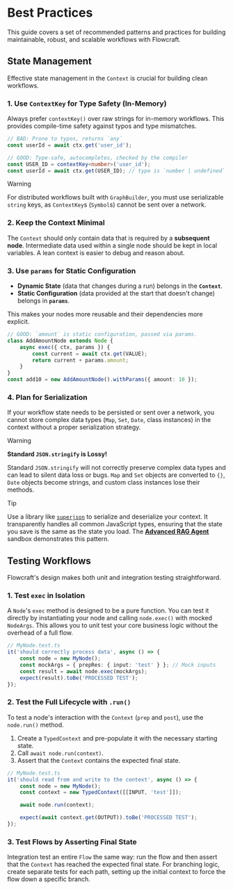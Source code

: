 # Best Practices

This guide covers a set of recommended patterns and practices for building maintainable, robust, and scalable workflows with Flowcraft.

## State Management

Effective state management in the `Context` is crucial for building clean workflows.

### 1. Use `ContextKey` for Type Safety (In-Memory)

Always prefer `contextKey()` over raw strings for in-memory workflows. This provides compile-time safety against typos and type mismatches.

```typescript
// BAD: Prone to typos, returns `any`
const userId = await ctx.get('user_id');

// GOOD: Type-safe, autocompletes, checked by the compiler
const USER_ID = contextKey<number>('user_id');
const userId = await ctx.get(USER_ID); // type is `number | undefined`
```
> [!WARNING]
> For distributed workflows built with `GraphBuilder`, you must use serializable `string` keys, as `ContextKey`s (`Symbol`s) cannot be sent over a network.

### 2. Keep the Context Minimal

The `Context` should only contain data that is required by a **subsequent node**. Intermediate data used within a single node should be kept in local variables. A lean context is easier to debug and reason about.

### 3. Use `params` for Static Configuration

-   **Dynamic State** (data that changes during a run) belongs in the **`Context`**.
-   **Static Configuration** (data provided at the start that doesn't change) belongs in **`params`**.

This makes your nodes more reusable and their dependencies more explicit.

```typescript
// GOOD: `amount` is static configuration, passed via params.
class AddAmountNode extends Node {
	async exec({ ctx, params }) {
		const current = await ctx.get(VALUE);
		return current + params.amount;
	}
}
const add10 = new AddAmountNode().withParams({ amount: 10 });
```

### 4. Plan for Serialization

If your workflow state needs to be persisted or sent over a network, you cannot store complex data types (`Map`, `Set`, `Date`, class instances) in the context without a proper serialization strategy.

> [!WARNING]
> **Standard `JSON.stringify` is Lossy!**
>
> Standard `JSON.stringify` will not correctly preserve complex data types and can lead to silent data loss or bugs. `Map` and `Set` objects are converted to `{}`, `Date` objects become strings, and custom class instances lose their methods.

> [!TIP]
> Use a library like [`superjson`](https://github.com/blitz-js/superjson) to serialize and deserialize your context. It transparently handles all common JavaScript types, ensuring that the state you save is the same as the state you load. The **[Advanced RAG Agent](https://github.com/gorango/tree/master/sandbox/6.rag/)** sandbox demonstrates this pattern.

## Testing Workflows

Flowcraft's design makes both unit and integration testing straightforward.

### 1. Test `exec` in Isolation

A `Node`'s `exec` method is designed to be a pure function. You can test it directly by instantiating your node and calling `node.exec()` with mocked `NodeArgs`. This allows you to unit test your core business logic without the overhead of a full flow.

```typescript
// MyNode.test.ts
it('should correctly process data', async () => {
    const node = new MyNode();
    const mockArgs = { prepRes: { input: 'test' } }; // Mock inputs
    const result = await node.exec(mockArgs);
    expect(result).toBe('PROCESSED TEST');
});
```

### 2. Test the Full Lifecycle with `.run()`

To test a node's interaction with the `Context` (`prep` and `post`), use the `node.run()` method.

1.  Create a `TypedContext` and pre-populate it with the necessary starting state.
2.  Call `await node.run(context)`.
3.  Assert that the `Context` contains the expected final state.

```typescript
// MyNode.test.ts
it('should read from and write to the context', async () => {
    const node = new MyNode();
    const context = new TypedContext([[INPUT, 'test']]);

    await node.run(context);

    expect(await context.get(OUTPUT)).toBe('PROCESSED TEST');
});
```

### 3. Test Flows by Asserting Final State

Integration test an entire `Flow` the same way: run the flow and then assert that the `Context` has reached the expected final state. For branching logic, create separate tests for each path, setting up the initial context to force the flow down a specific branch.
